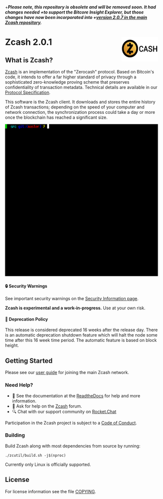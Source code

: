 +***Please note, this repository is obsolete and will be removed soon. It had changes needed
+to support the Bitcore Insight Explorer, but those changes have now been incorporated into
+[version 2.0.7 in the main Zcash repository](https://github.com/zcash/zcash/tree/v2.0.7).***

Zcash 2.0.1
<img align="right" width="120" height="80" src="doc/imgs/logo.png">
===========

What is Zcash?
--------------

[Zcash](https://z.cash/) is an implementation of the "Zerocash" protocol.
Based on Bitcoin's code, it intends to offer a far higher standard of privacy
through a sophisticated zero-knowledge proving scheme that preserves
confidentiality of transaction metadata. Technical details are available
in our [Protocol Specification](https://github.com/zcash/zips/raw/master/protocol/protocol.pdf).

This software is the Zcash client. It downloads and stores the entire history
of Zcash transactions; depending on the speed of your computer and network
connection, the synchronization process could take a day or more once the
blockchain has reached a significant size.

<p align="center">
  <img src="doc/imgs/zcashd_screen.gif" height="500">
</p>

#### :lock: Security Warnings

See important security warnings on the
[Security Information page](https://z.cash/support/security/).

**Zcash is experimental and a work-in-progress.** Use at your own risk.

####  :ledger: Deprecation Policy

This release is considered deprecated 16 weeks after the release day. There
is an automatic deprecation shutdown feature which will halt the node some
time after this 16 week time period. The automatic feature is based on block
height.

## Getting Started

Please see our [user guide](https://zcash.readthedocs.io/en/latest/rtd_pages/rtd_docs/user_guide.html) for joining the main Zcash network.

### Need Help?

* :blue_book: See the documentation at the [ReadtheDocs](https://zcash.readthedocs.io)
  for help and more information.
* :incoming_envelope: Ask for help on the [Zcash](https://forum.z.cash/) forum.
* :mag: Chat with our support community on [Rocket.Chat](https://chat.zcashcommunity.com/channel/user-support)

Participation in the Zcash project is subject to a
[Code of Conduct](code_of_conduct.md).

### Building

Build Zcash along with most dependencies from source by running:

```
./zcutil/build.sh -j$(nproc)
```

Currently only Linux is officially supported.

License
-------

For license information see the file [COPYING](COPYING).
